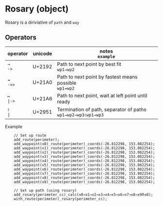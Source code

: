 # Rosary (object)

Rosary is a diriviative of `path` and `way`



## Operators 

| operator | unicode | notes<br>`example` |
| --- | --- | -- |
| `→`<br>`->` | U+2192 | Path to next point by best fit<br>`wp1→wp2` |
| `↠`<br>`->>` | U+21A0 | Path to next point by fastest means possible<br>`wp1↠wp2` |
| `↦`<br>`\|->` | U+21A6 | Path to next point, wait at left point until ready |
| `⥑`<br>`\|` | U+2951 | Termination of path, separator of paths<br>`wp1→wp2→wp3⥑wp1→wp3`

Example

```diego
    // Set up route
    add_route(perimeter);
    add_waypoint(x0)_route(perimeter)_coords(-26.812298, 153.082254);
    add_waypoint(x1)_route(perimeter)_coords(-26.812298, 153.082254);
    add_waypoint(x2)_route(perimeter)_coords(-26.812298, 153.082254);
    add_waypoint(x3)_route(perimeter)_coords(-26.812298, 153.082254);
    add_waypoint(x4)_route(perimeter)_coords(-26.812298, 153.082254);
    add_waypoint(x5)_route(perimeter)_coords(-26.812298, 153.082254);
    add_waypoint(x6)_route(perimeter)_coords(-26.812298, 153.082254);
    add_waypoint(x7)_route(perimeter)_coords(-26.812298, 153.082254);
    add_waypoint(x8)_route(perimeter)_coords(-26.812298, 153.082254);
    add_waypoint(x9)_route(perimeter)_coords(-26.812298, 153.082254);
    
    // Set up path (using rosary)
    add_rosary(perimeter_cc)_calc(x0→x1→x2→x3→x4→x5→x6→x7→x8→x9⥀x0);
    with_route(perimeter)_rosary(perimeter_cc);
```